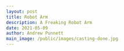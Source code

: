 ```yaml
---
layout: post
title: Robot Arm
description: A Freaking Robot Arm
date: 2021-05-09
author: Andrew Punnett
main_image: /public/images/casting-done.jpg
---
```

